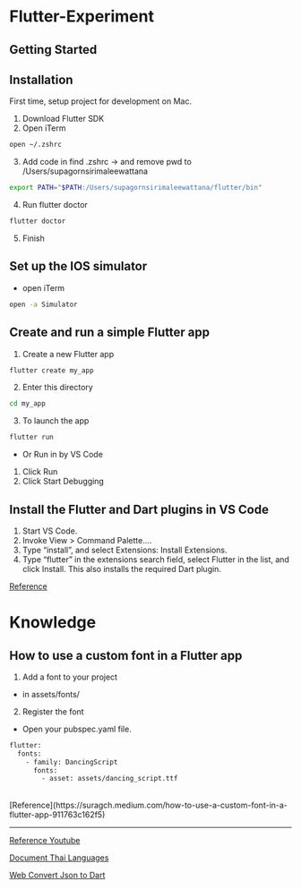 # Flutter-Experiment

## Getting Started

## Installation

First time, setup project for development on Mac.

1. Download Flutter SDK
2. Open iTerm
```bash
open ~/.zshrc
```
3. Add code in find .zshrc -> and remove pwd to /Users/supagornsirimaleewattana
```bash 
export PATH="$PATH:/Users/supagornsirimaleewattana/flutter/bin"
```
4. Run flutter doctor
```bash
flutter doctor
```
5. Finish

## Set up the IOS simulator
- open iTerm
```bash
open -a Simulator
```

## Create and run a simple Flutter app
1. Create a new Flutter app
```bash
flutter create my_app
```
2. Enter this directory
```bash
cd my_app
```
3. To launch the app
```bash
flutter run
```
- Or Run in by VS Code 
1. Click Run
2. Click Start Debugging 

## Install the Flutter and Dart plugins in VS Code
1. Start VS Code.
2. Invoke View > Command Palette….
3. Type “install”, and select Extensions: Install Extensions.
4. Type “flutter” in the extensions search field, select Flutter in the list, and click Install. This also installs the required Dart plugin.


[Reference](https://docs.flutter.dev/get-started/install/macos)

# Knowledge

## How to use a custom font in a Flutter app
1. Add a font to your project
  - in assets/fonts/
2. Register the font
  - Open your pubspec.yaml file.
``` bash 
flutter:
  fonts:
    - family: DancingScript     
      fonts:
        - asset: assets/dancing_script.ttf
```
<br />
[Reference](https://suragch.medium.com/how-to-use-a-custom-font-in-a-flutter-app-911763c162f5)

<hr />

[Reference Youtube](https://www.youtube.com/watch?v=3jGj-1-m_zA)
<br />

[Document Thai Languages](https://drive.google.com/file/d/1LdM8y8G8KOATq03vDsXvHaTCzJ8oCfTz/view)
<br />

[Web Convert Json to Dart](https://app.quicktype.io)
